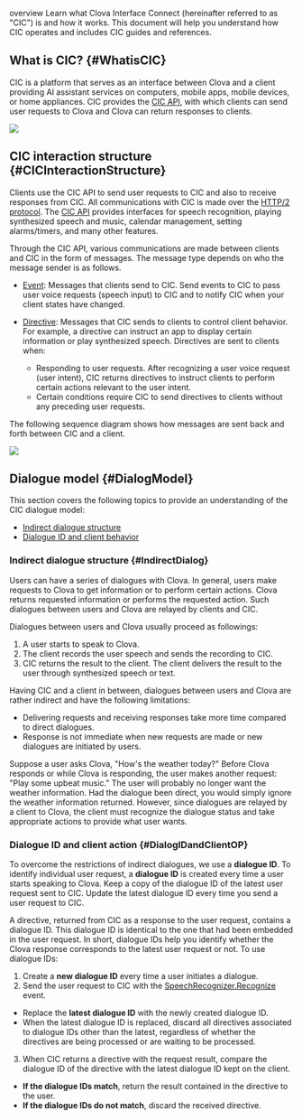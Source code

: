 overview
Learn what Clova Interface Connect (hereinafter referred to as "CIC") is and how it works. This document will help you understand how CIC operates and includes CIC guides and references.

## What is CIC? {#WhatisCIC}
CIC is a platform that serves as an interface between Clova and a client providing AI assistant services on computers, mobile apps, mobile devices, or home appliances. CIC provides the [CIC API](/CIC/References/CIC_API.md), with which clients can send user requests to Clova and Clova can return responses to clients.

![](/CIC/Resources/Images/CIC_Interaction_Structure.png)

## CIC interaction structure {#CICInteractionStructure}
Clients use the CIC API to send user requests to CIC and also to receive responses from CIC. All communications with CIC is made over the [HTTP/2 protocol](https://tools.ietf.org/html/rfc7540). The [CIC API](/CIC/References/CIC_API.md) provides interfaces for speech recognition, playing synthesized speech and music, calendar management, setting alarms/timers, and many other features.

Through the CIC API, various communications are made between clients and CIC in the form of messages. The message type depends on who the message sender is as follows.

* [Event](/CIC/References/CIC_API.md#Event): Messages that clients send to CIC. Send events to CIC to pass user voice requests (speech input) to CIC and to notify CIC when your client states have changed.

* [Directive](/CIC/References/CIC_API.md#Directive): Messages that CIC sends to clients to control client behavior. For example, a directive can instruct an app to display certain information or play synthesized speech. Directives are sent to clients when:
    * Responding to user requests. After recognizing a user voice request (user intent), CIC returns directives to instruct clients to perform certain actions relevant to the user intent.
    * Certain conditions require CIC to send directives to clients without any preceding user requests.

The following sequence diagram shows how messages are sent back and forth between CIC and a client.

![](/CIC/Resources/Images/CIC_Interaction_Example_in_Sequence_Diagram.png)

## Dialogue model {#DialogModel}
This section covers the following topics to provide an understanding of the CIC dialogue model:

* [Indirect dialogue structure](#IndirectDialog)
* [Dialogue ID and client behavior](#DialogIDandClientOP)

### Indirect dialogue structure {#IndirectDialog}
Users can have a series of dialogues with Clova. In general, users make requests to Clova to get information or to perform certain actions. Clova returns requested information or performs the requested action. Such dialogues between users and Clova are relayed by clients and CIC.

Dialogues between users and Clova usually proceed as followings:

1. A user starts to speak to Clova.
2. The client records the user speech and sends the recording to CIC.
3. CIC returns the result to the client. The client delivers the result to the user through synthesized speech or text.

Having CIC and a client in between, dialogues between users and Clova are rather indirect and have the following limitations:

* Delivering requests and receiving responses take more time compared to direct dialogues.
* Response is not immediate when new requests are made or new dialogues are initiated by users.

Suppose a user asks Clova, "How's the weather today?" Before Clova responds or while Clova is responding, the user makes another request: "Play some upbeat music." The user will probably no longer want the weather information. Had the dialogue been direct, you would simply ignore the weather information returned. However, since dialogues are relayed by a client to Clova, the client must recognize the dialogue status and take appropriate actions to provide what user wants.

### Dialogue ID and client action {#DialogIDandClientOP}

To overcome the restrictions of indirect dialogues, we use a **dialogue ID**. To identify individual user request, a **dialogue ID** is created every time a user starts speaking to Clova. Keep a copy of the dialogue ID of the latest user request sent to CIC. Update the latest dialogue ID every time you send a user request to CIC.

A directive, returned from CIC as a response to the user request, contains a dialogue ID. This dialogue ID is identical to the one that had been embedded in the user request. In short, dialogue IDs help you identify whether the Clova response corresponds to the latest user request or not. To use dialogue IDs:

1. Create a **new dialogue ID** every time a user initiates a dialogue.
2. Send the user request to CIC with the [SpeechRecognizer.Recognize](/CIC/References/CICInterface/SpeechRecognizer.md) event.
  * Replace the **latest dialogue ID** with the newly created dialogue ID.
  * When the latest dialogue ID is replaced, discard all directives associated to dialogue IDs other than the latest, regardless of whether the directives are being processed or are waiting to be processed.
3. When CIC returns a directive with the request result, compare the dialogue ID of the directive with the latest dialogue ID kept on the client.
  * **If the dialogue IDs match**, return the result contained in the directive to the user.
  * **If the dialogue IDs do not match**, discard the received directive.
